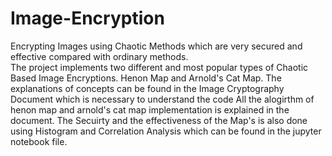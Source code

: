 # Image-Encryption
Encrypting Images using Chaotic Methods which are very secured and effective compared with ordinary methods.  
The project implements two different and most popular types of Chaotic Based Image Encryptions.
Henon Map and Arnold's Cat Map.
The explanations of concepts can be found in the Image Cryptography Document which is necessary to understand the code
All the alogirthm of henon map and arnold's cat map implementation is explained in the document.
The Secuirty and the effectiveness of the Map's is also done using Histogram and Correlation Analysis which can be found in the jupyter notebook file.
